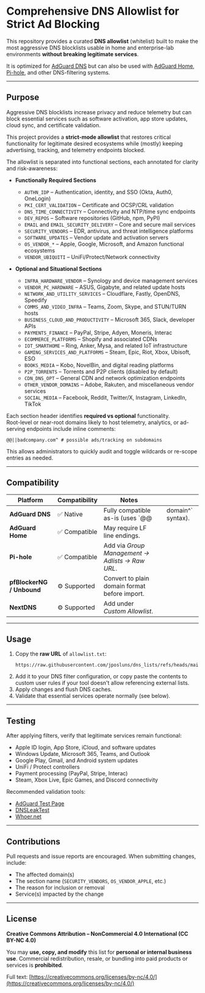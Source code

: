 # Comprehensive DNS Allowlist for Strict Ad Blocking

This repository provides a curated **DNS allowlist** (whitelist) built to make the most aggressive DNS blocklists usable in home and enterprise-lab environments **without breaking legitimate services**.

It is optimized for [AdGuard DNS](https://adguard-dns.io) but can also be used with [AdGuard Home](https://github.com/AdguardTeam/AdGuardHome), [Pi-hole](https://pi-hole.net/), and other DNS-filtering systems.

---

## Purpose

Aggressive DNS blocklists increase privacy and reduce telemetry but can block essential services such as software activation, app store updates, cloud sync, and certificate validation.

This project provides a **strict-mode allowlist** that restores critical functionality for legitimate desired ecosystems while (mostly) keeping advertising, tracking, and telemetry endpoints blocked.

The allowlist is separated into functional sections, each annotated for clarity and risk-awareness:

- **Functionally Required Sections**
  - `AUTHN_IDP` – Authentication, identity, and SSO (Okta, Auth0, OneLogin)
  - `PKI_CERT_VALIDATION` – Certificate and OCSP/CRL validation
  - `DNS_TIME_CONNECTIVITY` – Connectivity and NTP/time sync endpoints
  - `DEV_REPOS` – Software repositories (GitHub, npm, PyPI)
  - `EMAIL` and `EMAIL_SECURITY_DELIVERY` – Core and secure mail services
  - `SECURITY_VENDORS` – EDR, antivirus, and threat intelligence platforms
  - `SOFTWARE_UPDATES` – Vendor update and activation servers
  - `OS_VENDOR_*` – Apple, Google, Microsoft, and Amazon functional ecosystems
  - `VENDOR_UBIQUITI` – UniFi/Protect/Network connectivity

- **Optional and Situational Sections**
  - `INFRA_HARDWARE_VENDOR` – Synology and device management services
  - `VENDOR_PC_HARDWARE` – ASUS, Gigabyte, and related update hosts
  - `NETWORK_AND_UTILITY_SERVICES` – Cloudflare, Fastly, OpenDNS, Speedify
  - `COMMS_AND_VIDEO_INFRA` – Teams, Zoom, Skype, and STUN/TURN hosts
  - `BUSINESS_CLOUD_AND_PRODUCTIVITY` – Microsoft 365, Slack, developer APIs
  - `PAYMENTS_FINANCE` – PayPal, Stripe, Adyen, Moneris, Interac
  - `ECOMMERCE_PLATFORMS` – Shopify and associated CDNs
  - `IOT_SMARTHOME` – Ring, Anker, Mysa, and related IoT infrastructure
  - `GAMING_SERVICES_AND_PLATFORMS` – Steam, Epic, Riot, Xbox, Ubisoft, ESO
  - `BOOKS_MEDIA` – Kobo, NovelBin, and digital reading platforms
  - `P2P_TORRENTS` – Torrents and P2P clients (disabled by default)
  - `CDN_DNS_OPT` – General CDN and network optimization endpoints
  - `OTHER_VENDOR_DOMAINS` – Adobe, Rakuten, and miscellaneous vendor services
  - `SOCIAL_MEDIA` – Facebook, Reddit, Twitter/X, Instagram, LinkedIn, TikTok

Each section header identifies **required vs optional** functionality.  
Root-level or near-root domains likely to host telemetry, analytics, or ad-serving endpoints include inline comments:

```text
@@||badcompany.com^ # possible ads/tracking on subdomains
````

This allows administrators to quickly audit and toggle wildcards or re-scope entries as needed.

---

## Compatibility

| Platform                  | Compatibility | Notes                                           |   |                   |
| ------------------------- | ------------- | ----------------------------------------------- | - | ----------------- |
| **AdGuard DNS**           | ✅ Native      | Fully compatible as-is (uses `@@                |   | domain^` syntax). |
| **AdGuard Home**          | ✅ Compatible  | May require LF line endings.                    |   |                   |
| **Pi-hole**               | ✅ Compatible  | Add via *Group Management → Adlists → Raw URL*. |   |                   |
| **pfBlockerNG / Unbound** | ⚙️ Supported  | Convert to plain domain format before import.   |   |                   |
| **NextDNS**               | ⚙️ Supported  | Add under *Custom Allowlist*.                   |   |                   |

---

## Usage

1. Copy the **raw URL** of `allowlist.txt`:
   ```
   https://raw.githubusercontent.com/jposluns/dns_lists/refs/heads/main/allowlist.txt
   ```
2. Add it to your DNS filter configuration, or copy paste the contents to custom user rules if your tool doesn't allow referencing external lists.
3. Apply changes and flush DNS caches.
4. Validate that essential services operate normally (see below).

---

## Testing

After applying filters, verify that legitimate services remain functional:

* Apple ID login, App Store, iCloud, and software updates
* Windows Update, Microsoft 365, Teams, and Outlook
* Google Play, Gmail, and Android system updates
* UniFi / Protect controllers
* Payment processing (PayPal, Stripe, Interac)
* Steam, Xbox Live, Epic Games, and Discord connectivity

Recommended validation tools:

* [AdGuard Test Page](https://adguard.com/test.html)
* [DNSLeakTest](https://www.dnsleaktest.com/)
* [Whoer.net](https://whoer.net/)

---

## Contributions

Pull requests and issue reports are encouraged.
When submitting changes, include:

* The affected domain(s)
* The section name (`SECURITY_VENDORS`, `OS_VENDOR_APPLE`, etc.)
* The reason for inclusion or removal
* Service(s) impacted by the change

---

## License

**Creative Commons Attribution – NonCommercial 4.0 International (CC BY-NC 4.0)**

You may **use, copy, and modify** this list for **personal or internal business use**.
Commercial redistribution, resale, or bundling into paid products or services is **prohibited**.

Full text: [https://creativecommons.org/licenses/by-nc/4.0/](https://creativecommons.org/licenses/by-nc/4.0/)
